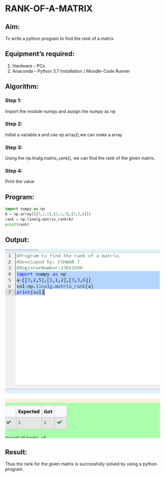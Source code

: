# RANK-OF-A-MATRIX
## Aim:
To write a python program to find the rank of a matrix
## Equipment’s required:
1. 	Hardware – PCs
2. 	Anaconda – Python 3.7 Installation / Moodle-Code Runner
## Algorithm:
### Step 1: 
Import the module numpy and assign the numpy as np
### Step 2: 
Initial a variable a and use np.array(),we can make a array
### Step 3: 
Using the np.linalg.matrix_rank(), we can find the rank of the given matrix.
### Step 4: 
Print the value
## Program:
```py
import numpy as np
A = np.array([[3,2,5],[1,1,2],[3,3,6]])
rank = np.linalg.matrix_rank(A)
print(rank)

```
## Output:
![](./Screenshot%202023-12-25%20160324.png)
## Result:
Thus the rank for the given matrix is successfully solved by  using a python program.


